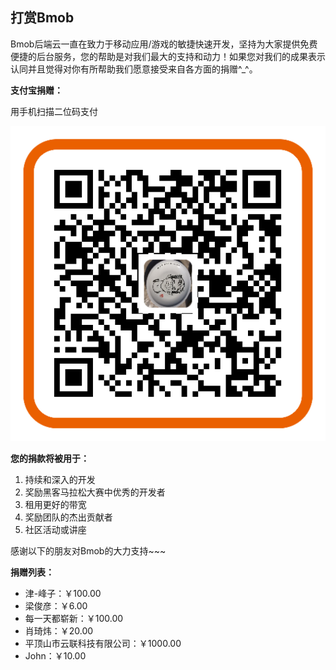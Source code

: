 ## 打赏Bmob

Bmob后端云一直在致力于移动应用/游戏的敏捷快速开发，坚持为大家提供免费便捷的后台服务，您的帮助是对我们最大的支持和动力！如果您对我们的成果表示认同并且觉得对你有所帮助我们愿意接受来自各方面的捐赠^_^。

**支付宝捐赠：**

用手机扫描二位码支付

![](image/code.png)

**您的捐款将被用于：**

1. 持续和深入的开发
2. 奖励黑客马拉松大赛中优秀的开发者
3. 租用更好的带宽
4. 奖励团队的杰出贡献者
5. 社区活动或讲座

感谢以下的朋友对Bmob的大力支持~~~

**捐赠列表：**

- 津-峰子：￥100.00   
- 梁俊彦：￥6.00  
- 每一天都崭新：￥100.00  
- 肖琦炜：￥20.00
- 平顶山市云联科技有限公司：￥1000.00  
- John：￥10.00  